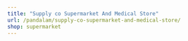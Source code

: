 ```yaml
---
title: "Supply co Supermarket And Medical Store"
url: /pandalam/supply-co-supermarket-and-medical-store/
shop: supermarket
---
```

